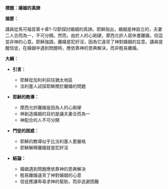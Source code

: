 **標題：婚姻的真諦**

**摘要：**

講員從馬可福音第十章1-12節探討婚姻的真諦。耶穌指出，婚姻是神設立的，夫妻二人合而為一，不可分開。然而，由於人的心剛硬，摩西允許人寫休書離婚，但這並非神的心意。耶穌強調，離婚是犯奸淫，因為它違背了神對婚姻的旨意。講員提醒信徒，在婚姻中遇到問題時，應依靠神的恩典解決，而非輕易離婚。

**大綱：**

* **引言：**
    * 耶穌從加利利前往猶太地區
    * 法利塞人試探耶穌關於離婚的問題

* **耶穌的教導：**
    * 摩西允許離婚是因為人的心剛硬
    * 神創造婚姻的目的是讓夫妻合而為一
    * 神配合的人不可分開

* **門徒的困惑：**
    * 耶穌的教導似乎比法利塞人更嚴格
    * 耶穌解釋離婚就是犯奸淫

* **結論：**
    * 婚姻遇到問題應依靠神的恩典解決
    * 輕易離婚違背了神對婚姻的心意
    * 信徒應謙卑尋求神的幫助，而非逃避困難